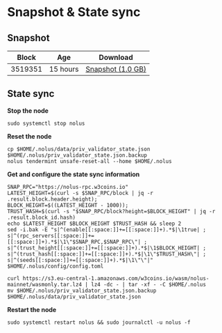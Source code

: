 # Snapshot & State sync

## Snapshot

|     Block   |     Age     |   Download  |
| ----------- | ----------- | ----------- |
|   3519351   |  15 hours | [Snapshot (1.0 GB)](https://s3.eu-central-1.amazonaws.com/w3coins.io/snapshots/nolus-mainnet/nolus_snapsot_latest.tar.lz4)  |

## State sync

**Stop the node**

```
sudo systemctl stop nolus
```

**Reset the node**

```
cp $HOME/.nolus/data/priv_validator_state.json $HOME/.nolus/priv_validator_state.json.backup
nolus tendermint unsafe-reset-all --home $HOME/.nolus
```

**Get and configure the state sync information**

```
SNAP_RPC="https://nolus-rpc.w3coins.io"
LATEST_HEIGHT=$(curl -s $SNAP_RPC/block | jq -r .result.block.header.height);
BLOCK_HEIGHT=$((LATEST_HEIGHT - 1000));
TRUST_HASH=$(curl -s "$SNAP_RPC/block?height=$BLOCK_HEIGHT" | jq -r .result.block_id.hash) 
echo $LATEST_HEIGHT $BLOCK_HEIGHT $TRUST_HASH && sleep 2
sed -i.bak -E "s|^(enable[[:space:]]+=[[:space:]]+).*$|\1true| ;
s|^(rpc_servers[[:space:]]+=[[:space:]]+).*$|\1\"$SNAP_RPC,$SNAP_RPC\"| ;
s|^(trust_height[[:space:]]+=[[:space:]]+).*$|\1$BLOCK_HEIGHT| ;
s|^(trust_hash[[:space:]]+=[[:space:]]+).*$|\1\"$TRUST_HASH\"| ;
s|^(seeds[[:space:]]+=[[:space:]]+).*$|\1\"\"|" $HOME/.nolus/config/config.toml
```

```
curl https://s3.eu-central-1.amazonaws.com/w3coins.io/wasm/nolus-mainnet/wasmonly.tar.lz4 | lz4 -dc - | tar -xf - -C $HOME/.nolus
mv $HOME/.nolus/priv_validator_state.json.backup $HOME/.nolus/data/priv_validator_state.json
```

**Restart the node**

```
sudo systemctl restart nolus && sudo journalctl -u nolus -f
```
